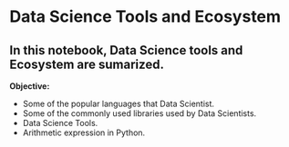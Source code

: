 # Data Science Tools and Ecosystem
## In this notebook, Data Science tools and Ecosystem are sumarized.
**Objective:**
- Some of the popular languages that Data Scientist.
- Some of the commonly used libraries used by Data Scientists.
- Data Science Tools.
- Arithmetic expression in Python.
